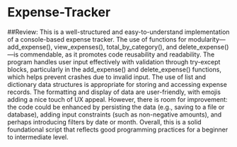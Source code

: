 # Expense-Tracker
##Review:
This is a well-structured and easy-to-understand implementation of a console-based expense tracker. The use of functions for modularity—add_expense(), view_expenses(), total_by_category(), and delete_expense()—is commendable, as it promotes code reusability and readability. The program handles user input effectively with validation through try-except blocks, particularly in the add_expense() and delete_expense() functions, which helps prevent crashes due to invalid input. The use of list and dictionary data structures is appropriate for storing and accessing expense records. The formatting and display of data are user-friendly, with emojis adding a nice touch of UX appeal. However, there is room for improvement: the code could be enhanced by persisting the data (e.g., saving to a file or database), adding input constraints (such as non-negative amounts), and perhaps introducing filters by date or month. Overall, this is a solid foundational script that reflects good programming practices for a beginner to intermediate level.
